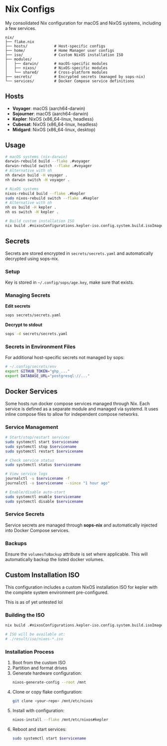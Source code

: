 # Nix Configs

My consolidated Nix configuration for macOS and NixOS systems, including a few services.

```
nix/
├── flake.nix
├── hosts/            # Host-specific configs
├── home/             # Home Manager user configs
├── iso/              # Custom NixOS installation ISO
├── modules/
│   ├── darwin/       # macOS-specific modules
│   ├── nixos/        # NixOS-specific modules
│   └── shared/       # Cross-platform modules
├── secrets/          # Encrypted secrets (managed by sops-nix)
└── services/         # Docker Compose service definitions
```

## Hosts

- **Voyager**: macOS (aarch64-darwin)
- **Sojourner**: macOS (aarch64-darwin)
- **Kepler**: NixOS (x86_64-linux, headless)
- **Cubesat**: NixOS (x86_64-linux, headless)
- **Midgard**: NixOS (x86_64-linux, desktop)

## Usage

```bash
# macOS systems (nix-darwin)
darwin-rebuild build --flake .#voyager
darwin-rebuild switch --flake .#voyager
# Alternative with nh
nh darwin build -H voyager .
nh darwin switch -H voyager .

# NixOS systems
nixos-rebuild build --flake .#kepler
sudo nixos-rebuild switch --flake .#kepler
# Alternative with nh
nh os build -H kepler .
nh os switch -H kepler .

# Build custom installation ISO
nix build .#nixosConfigurations.kepler-iso.config.system.build.isoImage
```

## Secrets

Secrets are stored encrypted in `secrets/secrets.yaml` and automatically decrypted using sops-nix.

### Setup

Key is stored in `~/.config/sops/age.key`, make sure that exists.

### Managing Secrets

**Edit secrets**
```bash
sops secrets/secrets.yaml
```

**Decrypt to stdout**
```bash
sops -d secrets/secrets.yaml
```

### Secrets in Environment Files

For additional host-specific secrets not managed by sops:

```bash
# ~/.config/secrets/env
export GITHUB_TOKEN="ghp_..."
export DATABASE_URL="postgresql://..."
```

## Docker Services

Some hosts run docker compose services managed through Nix. Each service is defined as a separate module and managed via systemd.
It uses inline compose files to allow for independent compose networks.

### Service Management

```bash
# Start/stop/restart services
sudo systemctl start $servicename
sudo systemctl stop $servicename
sudo systemctl restart $servicename

# Check service status
sudo systemctl status $servicename

# View service logs
journalctl -u $servicename -f
journalctl -u $servicename --since "1 hour ago"

# Enable/disable auto-start
sudo systemctl enable $servicename
sudo systemctl disable $servicename
```

### Service Secrets

Service secrets are managed through **sops-nix** and automatically injected into Docker Compose services.

### Backups

Ensure the `volumesToBackup` attribute is set where applicable. This will automatically backup the listed docker volumes.

## Custom Installation ISO

This configuration includes a custom NixOS installation ISO for kepler with the complete system environment pre-configured.

This is as of yet untested lol

### Building the ISO

```bash
nix build .#nixosConfigurations.kepler-iso.config.system.build.isoImage

# ISO will be available at:
# ./result/iso/nixos-*.iso
```

### Installation Process

1. Boot from the custom ISO
2. Partition and format drives
3. Generate hardware configuration:
   ```bash
   nixos-generate-config --root /mnt
   ```
4. Clone or copy flake configuration:
   ```bash
   git clone <your-repo> /mnt/etc/nixos
   ```
5. Install with configuration:
   ```bash
   nixos-install --flake /mnt/etc/nixos#kepler
   ```
6. Reboot and start services:
   ```bash
   sudo systemctl start $servicename
   ```
